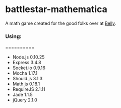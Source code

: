 battlestar-mathematica
======================

A math game created for the good folks over at [Belly](https://bellycard.com/).

### Using:
==========

- Node.js 0.10.25
- Express 3.4.8
- Socket.io 0.9.16
- Mocha 1.17.1
- Should.js 3.1.3
- Math.js 0.18.1
- RequireJS 2.1.11
- Jade 1.1.5
- jQuery 2.1.0
